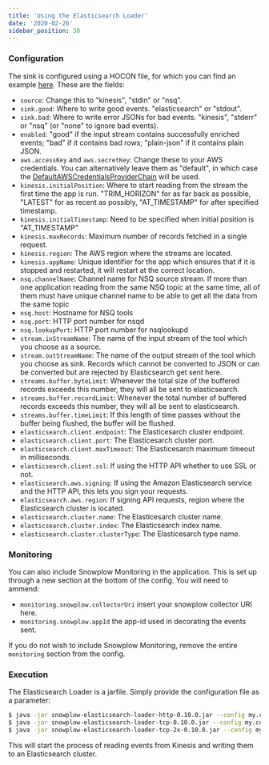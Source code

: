 ```yaml
---
title: 'Using the Elasticsearch Loader'
date: '2020-02-26'
sidebar_position: 30
---
```


### Configuration

The sink is configured using a HOCON file, for which you can find an example [here](https://raw.githubusercontent.com/snowplow/snowplow-elasticsearch-loader/master/examples/config.hocon.sample). These are the fields:

- `source`: Change this to "kinesis", "stdin" or "nsq".
- `sink.good`: Where to write good events. "elasticsearch" or "stdout".
- `sink.bad`: Where to write error JSONs for bad events. "kinesis", "stderr" or "nsq" (or "none" to ignore bad events).
- `enabled`: "good" if the input stream contains successfully enriched events; "bad" if it contains bad rows; "plain-json" if it contains plain JSON.
- `aws.accessKey` and `aws.secretKey`: Change these to your AWS credentials. You can alternatively leave them as "default", in which case the [DefaultAWSCredentialsProviderChain](http://docs.aws.amazon.com/AWSJavaSDK/latest/javadoc/com/amazonaws/auth/DefaultAWSCredentialsProviderChain.html) will be used.
- `kinesis.initialPosition`: Where to start reading from the stream the first time the app is run. "TRIM_HORIZON" for as far back as possible, "LATEST" for as recent as possibly, "AT_TIMESTAMP" for after specified timestamp.
- `kinesis.initialTimestamp`: Need to be specified when initial position is "AT_TIMESTAMP"
- `kinesis.maxRecords`: Maximum number of records fetched in a single request.
- `kinesis.region`: The AWS region where the streams are located.
- `kinesis.appName`: Unique identifier for the app which ensures that if it is stopped and restarted, it will restart at the correct location.
- `nsq.channelName`: Channel name for NSQ source stream. If more than one application reading from the same NSQ topic at the same time, all of them must have unique channel name to be able to get all the data from the same topic
- `nsq.host`: Hostname for NSQ tools
- `nsq.port`: HTTP port number for nsqd
- `nsq.lookupPort`: HTTP port number for nsqlookupd
- `stream.inStreamName`: The name of the input stream of the tool which you choose as a source.
- `stream.outStreamName`: The name of the output stream of the tool which you choose as sink. Records which cannot be converted to JSON or can be converted but are rejected by Elasticsearch get sent here.
- `streams.buffer.byteLimit`: Whenever the total size of the buffered records exceeds this number, they will all be sent to elasticsearch.
- `streams.buffer.recordLimit`: Whenever the total number of buffered records exceeds this number, they will all be sent to elasticsearch.
- `streams.buffer.timeLimit`: If this length of time passes without the buffer being flushed, the buffer will be flushed.
- `elasticsearch.client.endpoint`: The Elasticesarch cluster endpoint.
- `elasticsearch.client.port`: The Elasticesarch cluster port.
- `elasticsearch.client.maxTimeout`: The Elasticesarch maximum timeout in milliseconds.
- `elasticsearch.client.ssl`: If using the HTTP API whether to use SSL or not.
- `elasticsearch.aws.signing`: If using the Amazon Elasticsearch service and the HTTP API, this lets you sign your requests.
- `elasticsearch.aws.region`: If signing API requests, region where the Elasticsearch cluster is located.
- `elasticsearch.cluster.name`: The Elasticesarch cluster name.
- `elasticsearch.cluster.index`: The Elasticsearch index name.
- `elasticsearch.cluster.clusterType`: The Elasticesarch type name.

### [](https://github.com/snowplow/snowplow/wiki/elasticsearch-loader-setup#monitoring)

### Monitoring

You can also include Snowplow Monitoring in the application. This is set up through a new section at the bottom of the config. You will need to ammend:

- `monitoring.snowplow.collectorUri` insert your snowplow collector URI here.
- `monitoring.snowplow.appId` the app-id used in decorating the events sent.

If you do not wish to include Snowplow Monitoring, remove the entire `monitoring` section from the config.

### [](https://github.com/snowplow/snowplow/wiki/elasticsearch-loader-setup#execution)

### Execution

The Elasticsearch Loader is a jarfile. Simply provide the configuration file as a parameter:

```bash
$ java -jar snowplow-elasticsearch-loader-http-0.10.0.jar --config my.conf # if using the HTTP API
$ java -jar snowplow-elasticsearch-loader-tcp-0.10.0.jar --config my.conf # if using the transport API with a 5.x cluster
$ java -jar snowplow-elasticsearch-loader-tcp-2x-0.10.0.jar --config my.conf # if using the transport API with a 2.x cluster
```

This will start the process of reading events from Kinesis and writing them to an Elasticsearch cluster.
